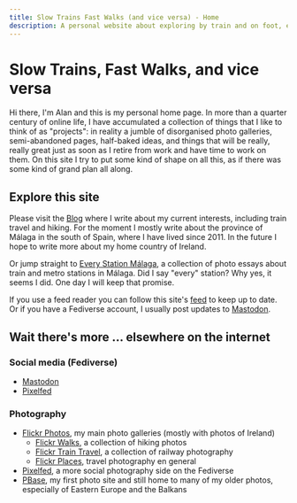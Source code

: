 ```yaml
---
title: Slow Trains Fast Walks (and vice versa) - Home
description: A personal website about exploring by train and on foot, especially in Málaga province
---
```


# Slow Trains, Fast Walks, and vice versa

Hi there, I'm Alan and this is my personal home page. In more than a quarter century of online life, I have accumulated a collection of things that I like to think of as "projects": in reality a jumble of disorganised photo galleries, semi-abandoned pages, half-baked ideas, and things that will be really, really great just as soon as I retire from work and have time to work on them. On this site I try to put some kind of shape on all this, as if there was some kind of grand plan all along.

## Explore this site

Please visit the [Blog](blog.md) where I write about my current interests, including train travel and hiking. For the moment I mostly write about the province of Málaga in the south of Spain, where I have lived since 2011. In the future I hope to write more about my home country of Ireland.

Or jump straight to [Every Station Málaga](every-station-malaga.md), a collection of photo essays about train and metro stations in Málaga. Did I say "every" station? Why yes, it seems I did. One day I will keep that promise.

If you use a feed reader you can follow this site's [feed](feed.xml) to keep up to date. Or if you have a Fediverse account, I usually post updates to <a rel="me" href="https://en.osm.town/@alan">Mastodon</a>.

## Wait there's more ... elsewhere on the internet

### Social media (Fediverse)

- <a rel="me" href="https://en.osm.town/@alan">Mastodon</a>
- [Pixelfed](https://pixelfed.social/alan.grant "My Pixelfed photos")

### Photography

- [Flickr Photos](https://www.alangrantphoto.com/ "My Flickr Galleries"), my main photo galleries (mostly with photos of Ireland)
    - [Flickr Walks](https://www.flickr.com/photos/alangrantphoto/collections/72157721520041495/ "Collection of hiking photos"), a collection of hiking photos
    - [Flickr Train Travel](https://www.flickr.com/photos/alangrantphoto/collections/72157721491275251/ "Collection of railway photos"), a collection of railway photography  
    - [Flickr Places](https://www.flickr.com/photos/alangrantphoto/collections/72157721518635925/ "Collection of travel photos"), travel photography en general 
- [Pixelfed](https://pixelfed.social/alan.grant "My Pixelfed photos"), a more social photography side on the Fediverse
- [PBase](https://pbase.com/alangrant "My PBase galleries"), my first photo site and still home to many of my older photos, especially of Eastern Europe and the Balkans

